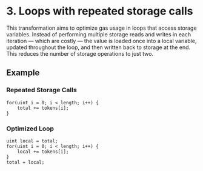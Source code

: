 # 3. Loops with repeated storage calls

This transformation aims to optimize gas usage in loops that access storage variables. Instead of performing multiple storage reads and writes in each iteration — which are costly — the value is loaded once into a local variable, updated throughout the loop, and then written back to storage at the end. This reduces the number of storage operations to just two.

## Example

### Repeated Storage Calls
```solidity
for(uint i = 0; i < length; i++) {
    total += tokens[i];
}
```

### Optimized Loop

```solidity
uint local = total;
for(uint i = 0; i < length; i++) {
    local += tokens[i];
}
total = local;
```